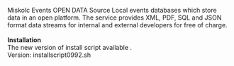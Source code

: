 Miskolc Events OPEN DATA Source Local events databases which store data in an open platform. The service provides XML, PDF, SQL and JSON format data streams for internal and external developers for free of charge.
<br><br><b>
Installation</b><br>
The new version of install script available .<br>
Version: installscript0992.sh
